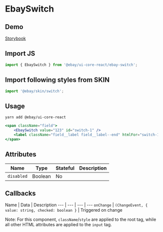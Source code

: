 # EbaySwitch

## Demo
[Storybook](https://opensource.ebay.com/ebayui-core-react/main/?path=/story/form-input-ebay-switch--default-switch-button)

## Import JS
```jsx harmony
import { EbaySwitch } from '@ebay/ui-core-react/ebay-switch';
```

## Import following styles from SKIN
```jsx harmony
import '@ebay/skin/switch';
```

## Usage
```
yarn add @ebay/ui-core-react
```
```jsx harmony
<span className="field">
    <EbaySwitch value="123" id="switch-1" />
    <label className="field__label field__label--end" htmlFor="switch-1">Remember me</label>
</span>
```

## Attributes

Name | Type | Stateful | Description
--- | --- | --- | ---
`disabled` | Boolean | No |

## Callbacks
Name | Data | Description
--- | --- | --- | ---
`onChange` | `(ChangeEvent, { value: string, checked: boolean }` | Triggered on change

Note: For this component, `className`/`style` are applied to the root tag, while all other HTML attributes are applied to the `input` tag.

